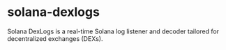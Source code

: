 # solana-dexlogs
Solana DexLogs is a real-time Solana log listener and decoder tailored for decentralized exchanges (DEXs).
